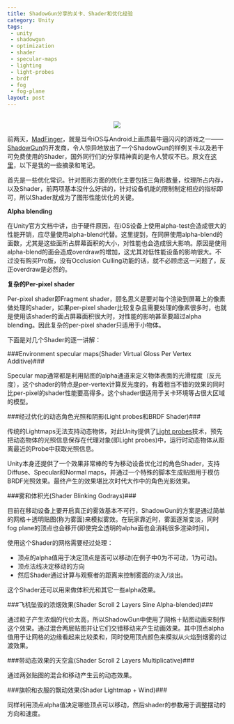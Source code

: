 ```yaml
---
title: ShadowGun分享的关卡、Shader和优化经验
category: Unity
tags:
 - unity
 - shadowgun
 - optimization
 - shader
 - specular-maps
 - lighting
 - light-probes
 - brdf
 - fog
 - fog-plane
layout: post
---
```


<br />
<div align="center"><a href="http://beta.unity3d.com/assetstore/ShadowgunSampleLevel.zip"><img align="center" src="http://blogs.unity3d.com/wp-content/uploads/2012/03/download-shadowgun-sample.jpg" /></a></div>

前两天，[MadFinger](http://madfingergames.com/)，就是当今iOS与Android上画质最牛逼闪闪的游戏之一——[ShadowGun](http://madfingergames.com/g_shadowgun.html)的开发商，令人惊异地放出了一个ShadowGun的样例关卡以及若干可免费使用的Shader，国外同行们的分享精神真的是令人赞叹不已。原文在[这里](http://blogs.unity3d.com/2012/03/23/shadowgun-optimizing-for-mobile-sample-level/)，以下是我的一些摘录和笔记。

首先是一些优化常识。针对图形方面的优化主要包括三角形数量，纹理所占内存，以及Shader，前两项基本没什么好讲的，针对设备机能的限制制定相应的指标即可，所以Shader就成为了图形性能优化的关键。

__Alpha blending__

在Unity官方文档中讲，由于硬件原因，在iOS设备上使用alpha-test会造成很大的性能开销，应尽量使用alpha-blend代替。这里提到，在同屏使用alpha-blend的面数，尤其是这些面所占屏幕面积的大小，对性能也会造成很大影响。原因是使用alpha-blend的面会造成overdraw的增加，这尤其对低性能设备的影响很大。不过没有购买Pro版，没有Occlusion Culling功能的话，就不必顾虑这一问题了，反正overdraw是必然的。

__复杂的Per-pixel shader__

Per-pixel shader即Fragment shader，顾名思义是要对每个渲染到屏幕上的像素做处理的shader，如果per-pixel shader比较复杂且需要处理的像素很多时，也就是使用该shader的面占屏幕面积很大时，对性能的影响甚至要超过alpha blending。因此复杂的per-pixel shader只适用于小物体。

下面是对几个Shader的逐一讲解：

###Environment specular maps(Shader Virtual Gloss Per Vertex Additive)###

Specular map通常都是利用贴图的alpha通道来定义物体表面的光滑程度（反光度），这个shader的特点是per-vertex计算反光度的，有着相当不错的效果的同时比per-pixel的shader性能要高得多。这个shader很适用于关卡环境等占很大区域的模型。

###经过优化的动态角色光照和阴影(Light probes和BRDF Shader)###

传统的Lightmaps无法支持动态物体，对此Unity提供了[Light probes](http://blogs.unity3d.com/2011/03/09/light-probes/)技术，预先把动态物体的光照信息保存在代理对象(即Light probes)中，运行时动态物体从距离最近的Probe中获取光照信息。

Unity本身还提供了一个效果非常棒的专为移动设备优化过的角色Shader，支持Diffuse、Specular和Normal maps，并通过一个特殊的脚本生成贴图用于模仿BRDF光照效果。最终产生的效果堪比次时代大作中的角色光影效果。

###雾和体积光(Shader Blinking Godrays)###

目前在移动设备上要开启真正的雾效基本不可行，ShadowGun的方案是通过简单的网格＋透明贴图(称为雾面)来模拟雾效。在玩家靠近时，雾面逐渐变淡，同时fog plane的顶点也会移开(即使完全透明的alpha面也会消耗很多渲染时间)。

使用这个Shader的网格需要经过处理：

* 顶点的alpha值用于决定顶点是否可以移动(在例子中0为不可动，1为可动)。
* 顶点法线决定移动的方向
* 然后Shader通过计算与观察者的距离来控制雾面的淡入/淡出。

这个Shader还可以用来做体积光和其它一些alpha效果。

###飞机坠毁的浓烟效果(Shader Scroll 2 Layers Sine Alpha-blended)###

通过粒子产生浓烟的代价太高，所以ShadowGun中使用了网格＋贴图动画来制作这个效果。通过混合两层贴图并让它们交错移动来产生动画效果。其中顶点alpha值用于让网格的边缘看起来比较柔和，同时使用顶点颜色来模拟从火焰到烟雾的过渡效果。

###带动态效果的天空盒(Shader Scroll 2 Layers Multiplicative)###

通过两张贴图的混合和移动产生云的动态效果。

###旗帜和衣服的飘动效果(Shader Lightmap + Wind)###

同样利用顶点alpha值决定哪些顶点可以移动，然后shader的参数用于调整摆动的方向和速度。

